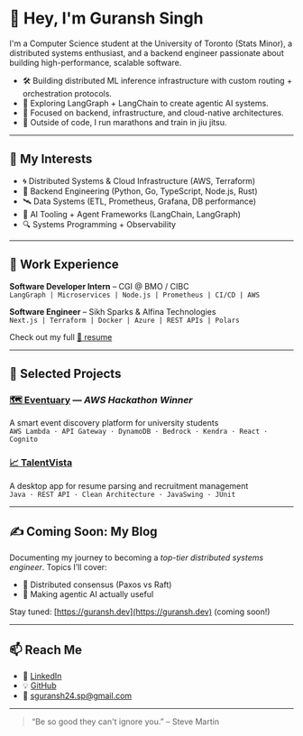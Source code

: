 # 👋 Hey, I'm Guransh Singh

I'm a Computer Science student at the University of Toronto (Stats Minor), a distributed systems enthusiast, and a backend engineer passionate about building high-performance, scalable software.

- 🛠️ Building distributed ML inference infrastructure with custom routing + orchestration protocols.
- 🧠 Exploring LangGraph + LangChain to create agentic AI systems.
- 🧱 Focused on backend, infrastructure, and cloud-native architectures.
- 🥋 Outside of code, I run marathons and train in jiu jitsu.

---

## 🧩 My Interests
- 🌀 Distributed Systems & Cloud Infrastructure (AWS, Terraform)
- 🧮 Backend Engineering (Python, Go, TypeScript, Node.js, Rust)
- 🛰️ Data Systems (ETL, Prometheus, Grafana, DB performance)
- 🧪 AI Tooling + Agent Frameworks (LangChain, LangGraph)
- 🔍 Systems Programming + Observability

---

## 💼 Work Experience
**Software Developer Intern** – CGI @ BMO / CIBC  
`LangGraph | Microservices | Node.js | Prometheus | CI/CD | AWS`

**Software Engineer** – Sikh Sparks & Alfina Technologies  
`Next.js | Terraform | Docker | Azure | REST APIs | Polars`

Check out my full [📄 resume](https://github.com/SGuransh/SGuransh/blob/main/Guransh_Singh_Resume.pdf)

---

## 🧠 Selected Projects

### [🗺️ Eventuary](https://github.com/SGuransh/Eventuary) — *AWS Hackathon Winner*  
A smart event discovery platform for university students  
`AWS Lambda · API Gateway · DynamoDB · Bedrock · Kendra · React · Cognito`

### [📈 TalentVista](https://github.com/SGuransh/TalentVista)  
A desktop app for resume parsing and recruitment management  
`Java · REST API · Clean Architecture · JavaSwing · JUnit`

---

## ✍️ Coming Soon: My Blog
Documenting my journey to becoming a *top-tier distributed systems engineer*. Topics I’ll cover:
- 🔁 Distributed consensus (Paxos vs Raft)
- 🧠 Making agentic AI actually useful

Stay tuned: [https://guransh.dev](https://guransh.dev) (coming soon!)

---

## 📫 Reach Me
- 💼 [LinkedIn](https://www.linkedin.com/in/guransh-singh)
- 💡 [GitHub](https://github.com/SGuransh)
- 📧 sguransh24.sp@gmail.com

---

> “Be so good they can't ignore you.” – Steve Martin

